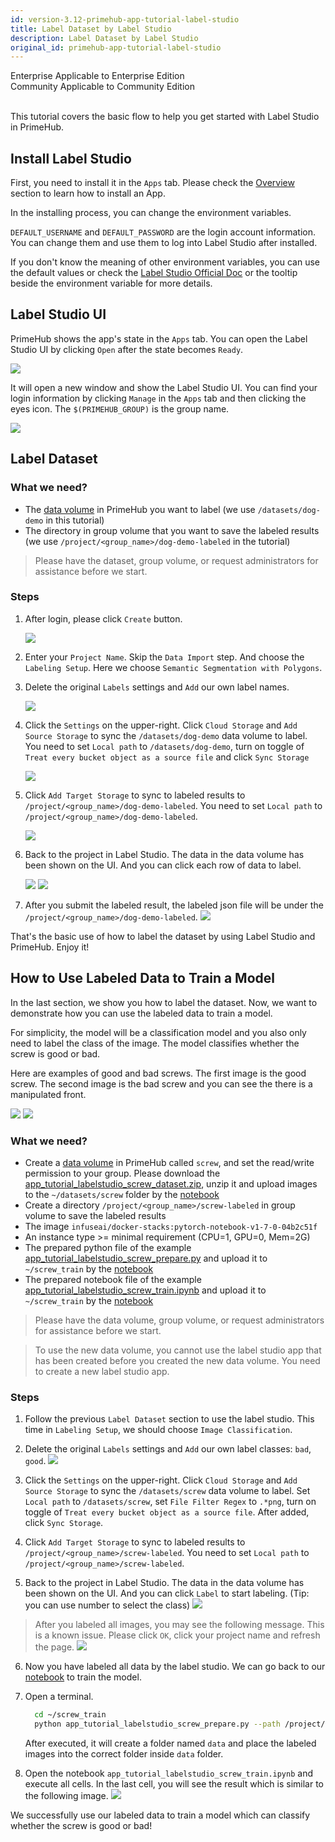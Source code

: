 ```yaml
---
id: version-3.12-primehub-app-tutorial-label-studio
title: Label Dataset by Label Studio
description: Label Dataset by Label Studio
original_id: primehub-app-tutorial-label-studio
---
```

<div class="label-sect">
  <div class="ee-only tooltip">Enterprise
    <span class="tooltiptext">Applicable to Enterprise Edition</span>
  </div>
  <div class="ce-only tooltip">Community
    <span class="tooltiptext">Applicable to Community Edition</span>
  </div>
</div>
<br>

This tutorial covers the basic flow to help you get started with Label Studio in PrimeHub.

## Install Label Studio
First, you need to install it in the `Apps` tab. Please check the [Overview](primehub-app) section to learn how to install an App. 

In the installing process, you can change the environment variables.

`DEFAULT_USERNAME` and `DEFAULT_PASSWORD` are the login account information. You can change them and use them to log into Label Studio after installed.

If you don't know the meaning of other environment variables, you can use the default values or check the [Label Studio Official Doc](https://labelstud.io/guide/start.html#Command-line-arguments-for-starting-Label-Studio) or the tooltip beside the environment variable for more details.

## Label Studio UI
PrimeHub shows the app's state in the `Apps` tab. You can open the Label Studio UI by clicking `Open` after the state becomes `Ready`.

![](assets/app_tutorial_labelstudio_login_page.png)

It will open a new window and show the Label Studio UI. You can find your login information by clicking `Manage` in the `Apps` tab and then clicking the eyes icon. The `$(PRIMEHUB_GROUP)` is the group name.

![](assets/app_tutorial_labelstudio_login_info.png)

## Label Dataset
### What we need?

- The [data volume](guide_manual/admin-volume) in PrimeHub you want to label (we use `/datasets/dog-demo` in this tutorial)
- The directory in group volume that you want to save the labeled results (we use `/project/<group_name>/dog-demo-labeled` in the tutorial)

>Please have the dataset, group volume, or request administrators for assistance before we start.

### Steps

1. After login, please click `Create` button.

    ![](assets/app_tutorial_labelstudio_create.png)

2. Enter your `Project Name`. Skip the `Data Import` step. And choose the `Labeling Setup`. Here we choose `Semantic Segmentation with Polygons`.

3. Delete the original `Labels` settings and `Add` our own label names.

    ![](assets/app_tutorial_labelstudio_labeling_setup.png)

4. Click the `Settings` on the upper-right. Click `Cloud Storage` and `Add Source Storage` to sync the `/datasets/dog-demo` data volume to label. You need to set `Local path` to `/datasets/dog-demo`, turn on toggle of `Treat every bucket object as a source file` and click `Sync Storage`

    ![](assets/app_tutorial_labelstudio_sync_source.gif)

5. Click `Add Target Storage` to sync to labeled results to `/project/<group_name>/dog-demo-labeled`. You need to set `Local path` to `/project/<group_name>/dog-demo-labeled`.

    ![](assets/app_tutorial_labelstudio_sync_target.gif)

6. Back to the project in Label Studio. The data in the data volume has been shown on the UI. And you can click each row of data to label.

    ![](assets/app_tutorial_labelstudio_sync_result.png)
    ![](assets/app_tutorial_labelstudio_labeled.png)

7. After you submit the labeled result, the labeled json file will be under the `/project/<group_name>/dog-demo-labeled`.
    ![](assets/app_tutorial_labelstudio_labeled_json.png)

That's the basic use of how to label the dataset by using Label Studio and PrimeHub. Enjoy it!

## How to Use Labeled Data to Train a Model

In the last section, we show you how to label the dataset. Now, we want to demonstrate how you can use the labeled data to train a model.

For simplicity, the model will be a classification model and you also only need to label the class of the image. The model classifies whether the screw is good or bad.

Here are examples of good and bad screws. The first image is the good screw. The second image is the bad screw and you can see the there is a manipulated front.

![](assets/app_tutorial_labelstudio_screw_good.png)
![](assets/app_tutorial_labelstudio_screw_bad.png)

### What we need?

- Create a [data volume](guide_manual/admin-volume) in PrimeHub called `screw`, and set the read/write permission to your group. Please download the [app_tutorial_labelstudio_screw_dataset.zip](assets/app_tutorial_labelstudio_screw_dataset.zip), unzip it and upload images to the `~/datasets/screw` folder by the [notebook](quickstart/launch-project)
- Create a directory `/project/<group_name>/screw-labeled` in group volume to save the labeled results
- The image `infuseai/docker-stacks:pytorch-notebook-v1-7-0-04b2c51f`
- An instance type >= minimal requirement (CPU=1, GPU=0, Mem=2G)
- The prepared python file of the example [app_tutorial_labelstudio_screw_prepare.py](assets/app_tutorial_labelstudio_screw_prepare.py) and upload it to `~/screw_train` by the [notebook](quickstart/launch-project)
- The prepared notebook file of the example [app_tutorial_labelstudio_screw_train.ipynb](assets/app_tutorial_labelstudio_screw_train.ipynb) and upload it to `~/screw_train` by the [notebook](quickstart/launch-project)

>Please have the data volume, group volume, or request administrators for assistance before we start.

>To use the new data volume, you cannot use the label studio app that has been created before you created the new data volume. You need to create a new label studio app.

### Steps

1. Follow the previous `Label Dataset` section to use the label studio. This time in `Labeling Setup`, we should choose `Image Classification`.

2. Delete the original `Labels` settings and `Add` our own label classes: `bad`, `good`.
    ![](assets/app_tutorial_labelstudio_screw_label_classes.png)

3. Click the `Settings` on the upper-right. Click `Cloud Storage` and `Add Source Storage` to sync the `/datasets/screw` data volume to label. Set `Local path` to `/datasets/screw`, set `File Filter Regex` to `.*png`, turn on toggle of `Treat every bucket object as a source file`. After added, click `Sync Storage`.

4. Click `Add Target Storage` to sync to labeled results to `/project/<group_name>/screw-labeled`. You need to set `Local path` to `/project/<group_name>/screw-labeled`.

5. Back to the project in Label Studio. The data in the data volume has been shown on the UI. And you can click `Label` to start labeling. (Tip: you can use number to select the class)
    ![](assets/app_tutorial_labelstudio_screw_label_start.png)

> After you labeled all images, you may see the following message. This is a known issue. Please click `OK`, click your project name and refresh the page.
    ![](assets/app_tutorial_labelstudio_screw_label_completed.png)

6. Now you have labeled all data by the label studio. We can go back to our [notebook](quickstart/launch-project) to train the model.

7. Open a terminal.
    ```bash
      cd ~/screw_train
      python app_tutorial_labelstudio_screw_prepare.py --path /project/<group_name>/screw-labeled/
    ```
    After executed, it will create a folder named `data` and place the labeled images into the correct folder inside `data` folder.

8. Open the notebook `app_tutorial_labelstudio_screw_train.ipynb` and execute all cells. In the last cell, you will see the result which is similar to the following image. 
    ![](assets/app_tutorial_labelstudio_screw_train_completed.png)

We successfully use our labeled data to train a model which can classify whether the screw is good or bad!
